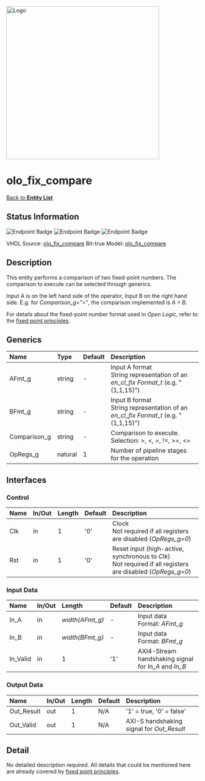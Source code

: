 <img src="../Logo.png" alt="Logo" width="400">

# olo_fix_compare

[Back to **Entity List**](../EntityList.md)

## Status Information

![Endpoint Badge](https://img.shields.io/endpoint?url=https://storage.googleapis.com/open-logic-badges/coverage/olo_fix_compare.json?cacheSeconds=0)
![Endpoint Badge](https://img.shields.io/endpoint?url=https://storage.googleapis.com/open-logic-badges/branches/olo_fix_compare.json?cacheSeconds=0)
![Endpoint Badge](https://img.shields.io/endpoint?url=https://storage.googleapis.com/open-logic-badges/issues/olo_fix_compare.json?cacheSeconds=0)

VHDL Source: [olo_fix_compare](../../src/fix/vhdl/olo_fix_compare.vhd)
Bit-true Model: [olo_fix_compare](../../src/fix/python/olo_fix/olo_fix_compare.py)

## Description

This entity performs a comparison of two fixed-point numbers. The comparison to execute can be selected through
generics.

Input A is on the left hand side of the operator, Input B on the right hand side. E.g. for _Comparison_g=">"_,
the comparison implemented is _A > B_.

For details about the fixed-point number format used in _Open Logic_, refer to the
[fixed point principles](./olo_fix_principles.md).

## Generics

| Name          | Type    | Default   | Description                                                  |
| :------------ | :------ | --------- | :----------------------------------------------------------- |
| AFmt_g        | string  | -         | Input A format<br />String representation of an _en_cl_fix Format_t_ (e.g. "(1,1,15)") |
| BFmt_g        | string  | -         | Input B format<br />String representation of an _en_cl_fix Format_t_ (e.g. "(1,1,15)") |
| Comparison_g  | string  | -         | Comparison to execute. <br> Selection: >, <, =, !=, >=, <= |
| OpRegs_g      | natural | 1         | Number of pipeline stages for the operation                  |

## Interfaces

### Control

| Name | In/Out | Length | Default | Description                                                  |
| :--- | :----- | :----- | ------- | :----------------------------------------------------------- |
| Clk  | in     | 1      | '0'     | Clock<br />Not required if all registers are disabled (_OpRegs_g=0_) |
| Rst  | in     | 1      | '0'     | Reset input (high-active, synchronous to _Clk_)<br />Not required if all registers are disabled (_OpRegs_g=0_) |

### Input Data

| Name     | In/Out | Length          | Default | Description                               |
| :------- | :----- | :-------------- | ------- | :---------------------------------------- |
| In_A     | in     | _width(AFmt_g)_ | -       | Input data<br />Format: _AFmt_g_          |
| In_B     | in     | _width(BFmt_g)_ | -       | Input data<br />Format: _BFmt_g_          |
| In_Valid | in     | 1               | '1'     | AXI4-Stream handshaking signal for _In_A_ and _In_B_ |

### Output Data

| Name       | In/Out | Length               | Default | Description                               |
| :--------- | :----- | :------------------- | ------- | :---------------------------------------- |
| Out_Result | out    | 1                    | N/A     | '1' = true, '0' = false'   |
| Out_Valid  | out    | 1                    | N/A     | AXI-S handshaking signal for _Out_Result_ |

## Detail

No detailed description required. All details that could be mentioned here are already covered by
[fixed point principles](./olo_fix_principles.md).

